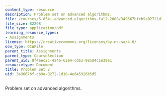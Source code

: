 ```yaml
---
content_type: resource
description: Problem set on advanced algorithms.
file: /courses/6-854j-advanced-algorithms-fall-2008/349667bfcb9a02721d104e645926b5d5_ps2.pdf
file_size: 82298
file_type: application/pdf
learning_resource_types:
- Assignments
license: https://creativecommons.org/licenses/by-nc-sa/4.0/
ocw_type: OCWFile
parent_title: Assignments
parent_type: CourseSection
parent_uid: 8f4eec2c-4a46-62e4-cd63-98504c1e39a1
resourcetype: Document
title: Problem Set 2
uid: 349667bf-cb9a-0272-1d10-4e645926b5d5
---
```

Problem set on advanced algorithms.